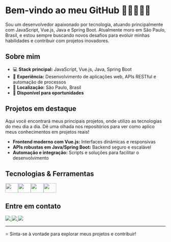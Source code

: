 # Bem-vindo ao meu GitHub 👨🏻‍💻👋🏻

Sou um desenvolvedor apaixonado por tecnologia, atuando principalmente com JavaScript, Vue.js, Java e Spring Boot. Atualmente moro em São Paulo, Brasil, e estou sempre buscando novos desafios para evoluir minhas habilidades e contribuir com projetos inovadores.

## Sobre mim

- 💻 **Stack principal:** JavaScript, Vue.js, Java, Spring Boot
- 🚀 **Experiência:** Desenvolvimento de aplicações web, APIs RESTful e automação de processos
- 📍 **Localização:** São Paulo, Brasil
- 🤝 **Disponível para oportunidades**

## Projetos em destaque

Aqui você encontrará meus principais projetos, onde utilizo as tecnologias do meu dia a dia. Dê uma olhada nos repositórios para ver como aplico meus conhecimentos em projetos reais!

- **Frontend moderno com Vue.js:** Interfaces dinâmicas e responsivas
- **APIs robustas em Java/Spring Boot:** Backend seguro e escalável
- **Automação e integração:** Scripts e soluções para facilitar o desenvolvimento

## Tecnologias & Ferramentas

<div style="display: flex">
  <a href="https://developer.mozilla.org/pt-BR/docs/Web/JavaScript">
    <img align="center" height="30" width="40" src="https://cdn.jsdelivr.net/gh/devicons/devicon/icons/javascript/javascript-original.svg" />
  </a>
  <a href="https://vuejs.org/">
    <img align="center" height="30" width="40" src="https://cdn.jsdelivr.net/gh/devicons/devicon/icons/vuejs/vuejs-original-wordmark.svg" />
  </a>
  <a href="https://www.java.com/pt-BR/">
    <img align="center" height="30" width="40" src="https://cdn.jsdelivr.net/gh/devicons/devicon@latest/icons/java/java-original-wordmark.svg" />          
  </a>
  <a href="https://spring.io/">
    <img align="center" height="30" width="40" src="https://cdn.jsdelivr.net/gh/devicons/devicon@latest/icons/spring/spring-original-wordmark.svg" />               
  </a>
</div>

## Entre em contato

<div>
  <a href="https://matheuspatricksa.netlify.app">
    <img src="https://img.shields.io/badge/Portif%C3%B3lio-%23262618?style=for-the-badge&logoColor=white" />
  </a>
  <a href="mailto:matheuspatricksa@gmail.com">
    <img src="https://img.shields.io/badge/Email-%23EA4335?style=for-the-badge&logo=gmail&logoColor=white"/>
  </a>
  <a href="https://www.linkedin.com/in/matheuspsalmeida/">
    <img src="https://img.shields.io/badge/Linkedin-%230A66C2?style=for-the-badge&logo=linkedin&logoColor=white" />
  </a>
</div>

---

⭐ Sinta-se à vontade para explorar meus projetos e contribuir!
